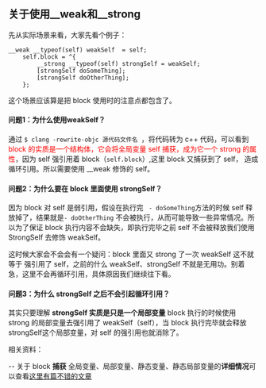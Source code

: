 ## 关于使用\__weak和__strong
先从实际场景来看，大家先看个例子：

```` obcj
__weak __typeof(self) weakSelf  = self;
    self.block = ^{
        __strong __typeof(self) strongSelf = weakSelf; 
        [strongSelf doSomeThing];
        [strongSelf doOtherThing];
    };
````
这个场景应该算是把 block 使用时的注意点都包含了。
    
    
#### 问题1：为什么使用weakSelf？

通过 ````$ clang -rewrite-objc 源代码文件名 ````，将代码转为 c++ 代码，可以看到<font color=red> block 的实质是一个结构体，它会将全局变量 self 捕获，成为它一个 strong 的属性</font>，因为 self 强引用着 block（````self.block````）,这里 block 又捕获到了 self， 造成循环引用。所以需要使用 \__weak 修饰的 self。


#### 问题2：为什么要在 block 里面使用 strongSelf？
因为 block 对 self 是弱引用，假设在执行完 ```` - doSomeThing````方法的时候 self 释放掉了，结果就是````- doOtherThing```` 不会被执行，从而可能导致一些异常情况。所以为了保证 block 执行内容不会缺失，即执行完毕之前 self 不会被释放我们使用 StrongSelf 去修饰 weakSelf。


这时候大家会不会会有一个疑问：block 里面又 strong 了一次 weakSelf 这不就等于 强引用了 self，之前的什么 weakSelf、strongSelf 不就是无用功。别着急，这里不会再循环引用，具体原因我们继续往下看。


#### 问题3：为什么 strongSelf 之后不会引起循环引用？
其实只要理解 **strongSelf 实质是只是一个局部变量** block 执行的时候使用 strong 的局部变量去强引用了 weakSelf（self），当 block 执行完毕就会释放 strongSelf这个局部变量，对 self 的强引用也就消除了。


相关资料：

-- 关于 block **捕获** 全局变量、局部变量、静态变量、静态局部变量的**详细情况**可以查看[这里有篇不错的文章](https://halfrost.com/ios_block/)

